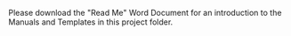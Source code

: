 Please download the "Read Me" Word Document for an introduction to the Manuals and Templates in this project folder.

